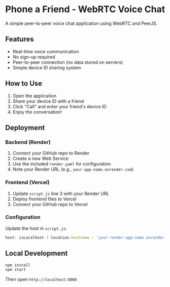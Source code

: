 # Phone a Friend - WebRTC Voice Chat

A simple peer-to-peer voice chat application using WebRTC and PeerJS.

## Features
- Real-time voice communication
- No sign-up required
- Peer-to-peer connection (no data stored on servers)
- Simple device ID sharing system

## How to Use
1. Open the application
2. Share your device ID with a friend
3. Click "Call" and enter your friend's device ID
4. Enjoy the conversation!

## Deployment

### Backend (Render)
1. Connect your GitHub repo to Render
2. Create a new Web Service
3. Use the included `render.yaml` for configuration
4. Note your Render URL (e.g., `your-app-name.onrender.com`)

### Frontend (Vercel)
1. Update `script.js` line 3 with your Render URL
2. Deploy frontend files to Vercel
3. Connect your GitHub repo to Vercel

### Configuration
Update the host in `script.js`:
```javascript
host: isLocalhost ? location.hostname : 'your-render-app-name.onrender.com',
```

## Local Development
```bash
npm install
npm start
```
Then open `http://localhost:8000`